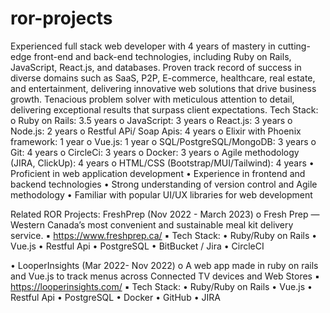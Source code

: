 # ror-projects

Experienced full stack web developer with 4 years of mastery in cutting-edge front-end and back-end technologies, including Ruby on Rails, JavaScript, React.js, and databases. Proven track record of success in diverse domains such as SaaS, P2P, E-commerce, healthcare, real estate, and entertainment, delivering innovative web solutions that drive business growth. Tenacious problem solver with meticulous attention to detail, delivering exceptional results that surpass client expectations.
Tech Stack:
o Ruby on Rails: 3.5 years
o JavaScript: 3 years
o React.js: 3 years
o Node.js: 2 years
o Restful APi/ Soap Apis: 4 years
o Elixir with Phoenix framework: 1 year
o Vue.js: 1 year
o SQL/PostgreSQL/MongoDB: 3 years
o Git: 4 years
o CircleCi: 3 years
o Docker: 3 years
o Agile methodology (JIRA, ClickUp): 4 years
o HTML/CSS (Bootstrap/MUI/Tailwind): 4 years
• Proficient in web application development
• Experience in frontend and backend technologies
• Strong understanding of version control and Agile methodology
• Familiar with popular UI/UX libraries for web development

Related ROR Projects:
FreshPrep (Nov 2022 - March 2023)
o Fresh Prep — Western Canada’s most convenient and sustainable meal kit delivery service.
▪ https://www.freshprep.ca/
▪ Tech Stack:
• Ruby/Ruby on Rails
• Vue.js
• Restful Api
• PostgreSQL
• BitBucket / Jira
• CircleCI


• LooperInsights (Mar 2022- Nov 2022)
o A web app made in ruby on rails and Vue.js to track menus across Connected TV devices and Web Stores
▪ https://looperinsights.com/
▪ Tech Stack:
• Ruby/Ruby on Rails
• Vue.js
• Restful Api
• PostgreSQL
• Docker
• GitHub
• JIRA
 
